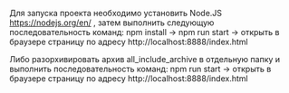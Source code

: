 Для запуска проекта необходимо установить Node.JS https://nodejs.org/en/ ,
затем выполнить следующую последовательность команд: npm install ->
npm run start -> открыть в браузере страницу по адресу http://localhost:8888/index.html

Либо разорхивировать архив all_include_archive в отдельную папку
и  выполнить последовательность команд: npm run start -> открыть в браузере страницу по адресу http://localhost:8888/index.html